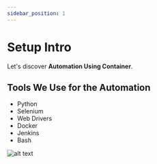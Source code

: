 ```yaml
---
sidebar_position: 1
---
```


# Setup Intro

Let's discover **Automation Using Container**.

## Tools We Use for the Automation 

* Python
* Selenium
* Web Drivers
* Docker
* Jenkins 
* Bash

![alt text](/img/Selenium.png "Selenium")